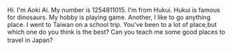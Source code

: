 Hi. I'm Aoki Ai. My number is 1254811015.
I'm from Hukui.
Hukui is famous for dinosaurs.
My hobby is playing game.
Another, I like to go anything place.
I went to Taiwan on a school trip.
You've been to a lot of place,but which one do you think is the best? 
Can you teach me some good places to travel in Japan?
　